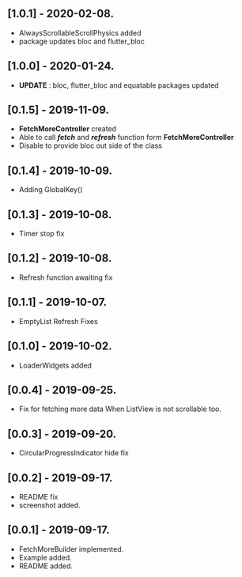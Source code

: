 ## [1.0.1] - 2020-02-08.

* AlwaysScrollableScrollPhysics added
* package updates bloc and flutter_bloc

## [1.0.0] - 2020-01-24.

* **UPDATE** : bloc, flutter_bloc and equatable packages updated

## [0.1.5] - 2019-11-09.

* **FetchMoreController** created
* Able to call **_fetch_** and **_refresh_** function form **FetchMoreController**
* Disable to provide bloc out side of the class


## [0.1.4] - 2019-10-09.

* Adding GlobalKey<FetchMoreBuilderState>()

## [0.1.3] - 2019-10-08.

* Timer stop fix

## [0.1.2] - 2019-10-08.

* Refresh function awaiting fix

## [0.1.1] - 2019-10-07.

* EmptyList Refresh Fixes

## [0.1.0] - 2019-10-02.

* LoaderWidgets added

## [0.0.4] - 2019-09-25.

* Fix for fetching more data When ListView is not scrollable too.

## [0.0.3] - 2019-09-20.

* CircularProgressIndicator hide fix

## [0.0.2] - 2019-09-17.

* README fix
* screenshot added.

## [0.0.1] - 2019-09-17.

* FetchMoreBuilder implemented.
* Example added.
* README added.
